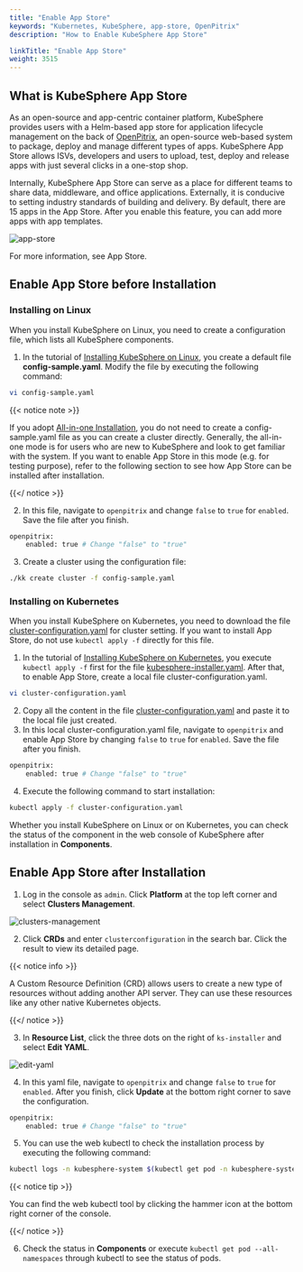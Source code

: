 ```yaml
---
title: "Enable App Store"
keywords: "Kubernetes, KubeSphere, app-store, OpenPitrix"
description: "How to Enable KubeSphere App Store"

linkTitle: "Enable App Store"
weight: 3515
---
```


## What is KubeSphere App Store

As an open-source and app-centric container platform, KubeSphere provides users with a Helm-based app store for application lifecycle management on the back of [OpenPitrix](https://github.com/openpitrix/openpitrix), an open-source web-based system to package, deploy and manage different types of apps. KubeSphere App Store allows ISVs, developers and users to upload, test, deploy and release apps with just several clicks in a one-stop shop.

Internally, KubeSphere App Store can serve as a place for different teams to share data, middleware, and office applications. Externally, it is conducive to setting industry standards of building and delivery. By default, there are 15 apps in the App Store. After you enable this feature, you can add more apps with app templates.

![app-store](https://ap3.qingstor.com/kubesphere-website/docs/20200828170503.png)

For more information, see App Store.

## Enable App Store before Installation

### Installing on Linux

When you install KubeSphere on Linux, you need to create a configuration file, which lists all KubeSphere components.

1. In the tutorial of [Installing KubeSphere on Linux](https://kubesphere-v3.netlify.app/docs/installing-on-linux/introduction/multioverview/), you create a default file **config-sample.yaml**. Modify the file by executing the following command:

```bash
vi config-sample.yaml
```

{{< notice note >}}

If you adopt [All-in-one Installation](https://kubesphere-v3.netlify.app/docs/quick-start/all-in-one-on-linux/), you do not need to create a config-sample.yaml file as you can create a cluster directly. Generally, the all-in-one mode is for users who are new to KubeSphere and look to get familiar with the system. If you want to enable App Store in this mode (e.g. for testing purpose), refer to the following section to see how App Store can be installed after installation.

{{</ notice >}}

2. In this file, navigate to `openpitrix` and change `false` to `true` for `enabled`. Save the file after you finish.

```bash
openpitrix:
    enabled: true # Change "false" to "true"
```

3. Create a cluster using the configuration file:

```bash
./kk create cluster -f config-sample.yaml
```

### **Installing on Kubernetes**

When you install KubeSphere on Kubernetes, you need to download the file [cluster-configuration.yaml](https://raw.githubusercontent.com/kubesphere/ks-installer/master/deploy/cluster-configuration.yaml) for cluster setting. If you want to install App Store, do not use `kubectl apply -f` directly for this file.

1. In the tutorial of [Installing KubeSphere on Kubernetes](https://kubesphere-v3.netlify.app/docs/installing-on-kubernetes/introduction/overview/), you execute `kubectl apply -f` first for the file [kubesphere-installer.yaml](https://raw.githubusercontent.com/kubesphere/ks-installer/master/deploy/kubesphere-installer.yaml). After that, to enable App Store, create a local file cluster-configuration.yaml.

```bash
vi cluster-configuration.yaml
```

2. Copy all the content in the file [cluster-configuration.yaml](https://raw.githubusercontent.com/kubesphere/ks-installer/master/deploy/cluster-configuration.yaml) and paste it to the local file just created.
3. In this local cluster-configuration.yaml file, navigate to `openpitrix` and enable App Store by changing `false` to `true` for `enabled`. Save the file after you finish.

```bash
openpitrix:
    enabled: true # Change "false" to "true"
```

4. Execute the following command to start installation:

```bash
kubectl apply -f cluster-configuration.yaml
```

Whether you install KubeSphere on Linux or on Kubernetes, you can check the status of the component in the web console of KubeSphere after installation in **Components**.

## Enable App Store after Installation

1. Log in the console as `admin`. Click **Platform** at the top left corner and select **Clusters Management**.

![clusters-management](https://ap3.qingstor.com/kubesphere-website/docs/20200828111130.png)

2. Click **CRDs** and enter `clusterconfiguration` in the search bar. Click the result to view its detailed page.

{{< notice info >}}

A Custom Resource Definition (CRD) allows users to create a new type of resources without adding another API server. They can use these resources like any other native Kubernetes objects.

{{</ notice >}}

3. In **Resource List**, click the three dots on the right of `ks-installer` and select **Edit YAML**.

![edit-yaml](https://ap3.qingstor.com/kubesphere-website/docs/20200827182002.png)

4. In this yaml file, navigate to `openpitrix` and change `false` to `true` for `enabled`. After you finish, click **Update** at the bottom right corner to save the configuration.

```bash
openpitrix:
    enabled: true # Change "false" to "true"
```

5. You can use the web kubectl to check the installation process by executing the following command:

```bash
kubectl logs -n kubesphere-system $(kubectl get pod -n kubesphere-system -l app=ks-install -o jsonpath='{.items[0].metadata.name}') -f
```

{{< notice tip >}}

You can find the web kubectl tool by clicking the hammer icon at the bottom right corner of the console.

{{</ notice >}}

6. Check the status in **Components** or execute `kubectl get pod --all-namespaces` through kubectl to see the status of pods.

